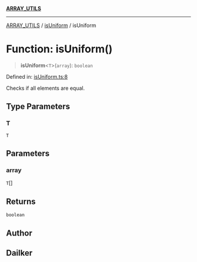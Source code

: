 [**ARRAY_UTILS**](../../README.md)

***

[ARRAY_UTILS](../../README.md) / [isUniform](../README.md) / isUniform

# Function: isUniform()

> **isUniform**\<`T`\>(`array`): `boolean`

Defined in: [isUniform.ts:8](https://github.com/dailker/everyutil/blob/54be0bab567ca8e189c5982902c59f3b7981d51d/src/array/isUniform.ts#L8)

Checks if all elements are equal.

## Type Parameters

### T

`T`

## Parameters

### array

`T`[]

## Returns

`boolean`

## Author

## Dailker
